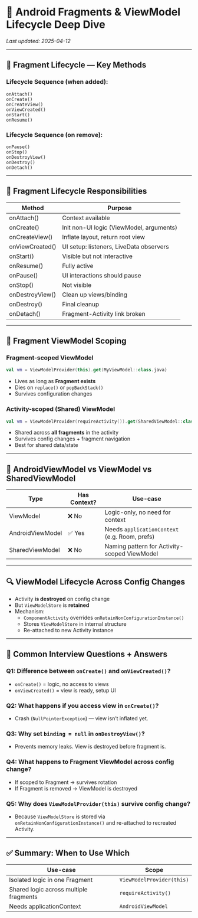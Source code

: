 # 📱 Android Fragments & ViewModel Lifecycle Deep Dive

_Last updated: 2025-04-12_

---

## 🧩 Fragment Lifecycle — Key Methods

### Lifecycle Sequence (when added):

```
onAttach()
onCreate()
onCreateView()
onViewCreated()
onStart()
onResume()
```

### Lifecycle Sequence (on remove):

```
onPause()
onStop()
onDestroyView()
onDestroy()
onDetach()
```

---

## 🧠 Fragment Lifecycle Responsibilities

| Method            | Purpose                                      |
|------------------|----------------------------------------------|
| onAttach()        | Context available                            |
| onCreate()        | Init non-UI logic (ViewModel, arguments)     |
| onCreateView()    | Inflate layout, return root view             |
| onViewCreated()   | UI setup: listeners, LiveData observers      |
| onStart()         | Visible but not interactive                  |
| onResume()        | Fully active                                 |
| onPause()         | UI interactions should pause                 |
| onStop()          | Not visible                                  |
| onDestroyView()   | Clean up views/binding                       |
| onDestroy()       | Final cleanup                                |
| onDetach()        | Fragment-Activity link broken                |

---

## 🔄 Fragment ViewModel Scoping

### Fragment-scoped ViewModel

```kotlin
val vm = ViewModelProvider(this).get(MyViewModel::class.java)
```

- Lives as long as **Fragment exists**
- Dies on `replace()` or `popBackStack()`
- Survives configuration changes

### Activity-scoped (Shared) ViewModel

```kotlin
val vm = ViewModelProvider(requireActivity()).get(SharedViewModel::class.java)
```

- Shared across **all fragments** in the activity
- Survives config changes + fragment navigation
- Best for shared data/state

---

## 📘 AndroidViewModel vs ViewModel vs SharedViewModel

| Type               | Has Context? | Use-case                                     |
|--------------------|--------------|----------------------------------------------|
| ViewModel          | ❌ No        | Logic-only, no need for context              |
| AndroidViewModel   | ✅ Yes       | Needs `applicationContext` (e.g. Room, prefs)|
| SharedViewModel    | ❌ No        | Naming pattern for Activity-scoped ViewModel |

---

## 🔍 ViewModel Lifecycle Across Config Changes

- Activity **is destroyed** on config change
- But `ViewModelStore` is **retained**
- Mechanism:
  - `ComponentActivity` overrides `onRetainNonConfigurationInstance()`
  - Stores `ViewModelStore` in internal structure
  - Re-attached to new Activity instance

---

## 🧠 Common Interview Questions + Answers

### Q1: Difference between `onCreate()` and `onViewCreated()`?
- `onCreate()` = logic, no access to views
- `onViewCreated()` = view is ready, setup UI

### Q2: What happens if you access view in `onCreate()`?
- Crash (`NullPointerException`) — view isn’t inflated yet.

### Q3: Why set `binding = null` in `onDestroyView()`?
- Prevents memory leaks. View is destroyed before fragment is.

### Q4: What happens to Fragment ViewModel across config change?
- If scoped to Fragment → survives rotation
- If Fragment is removed → ViewModel is destroyed

### Q5: Why does `ViewModelProvider(this)` survive config change?
- Because `ViewModelStore` is stored via `onRetainNonConfigurationInstance()` and re-attached to recreated Activity.

---

## ✅ Summary: When to Use Which

| Use-case                                | Scope                       |
|-----------------------------------------|-----------------------------|
| Isolated logic in one Fragment          | `ViewModelProvider(this)`   |
| Shared logic across multiple fragments  | `requireActivity()`         |
| Needs applicationContext                | `AndroidViewModel`          |
